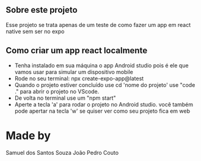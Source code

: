 ## Sobre este projeto
Esse projeto se trata apenas de um teste de como fazer um app em react native sem ser no expo

## Como criar um app react localmente
- Tenha instalado em sua máquina o app Android studio pois é ele que vamos usar para simular um dispositivo mobile
- Rode no seu terminal: npx create-expo-app@latest
- Quando o projeto estiver concluído use cd 'nome do projeto' use "code ." para abrir o projeto no VScode.
- De volta no terminal use um "npm start"
- Aperte a tecla 'a' para rodar o projeto no Android studio. você também pode apertar na tecla 'w' se quiser ver como seu projeto fica em web

# Made by
Samuel dos Santos Souza
João Pedro Couto
